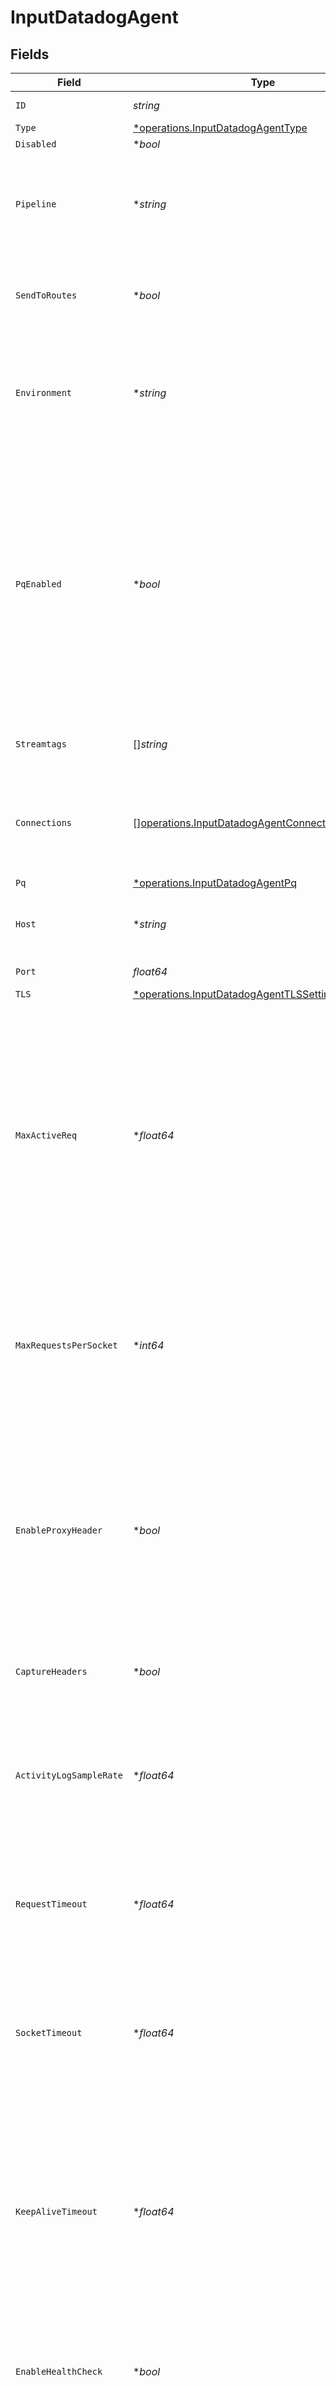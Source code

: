 # InputDatadogAgent


## Fields

| Field                                                                                                                                                                                                                                                                  | Type                                                                                                                                                                                                                                                                   | Required                                                                                                                                                                                                                                                               | Description                                                                                                                                                                                                                                                            |
| ---------------------------------------------------------------------------------------------------------------------------------------------------------------------------------------------------------------------------------------------------------------------- | ---------------------------------------------------------------------------------------------------------------------------------------------------------------------------------------------------------------------------------------------------------------------- | ---------------------------------------------------------------------------------------------------------------------------------------------------------------------------------------------------------------------------------------------------------------------- | ---------------------------------------------------------------------------------------------------------------------------------------------------------------------------------------------------------------------------------------------------------------------- |
| `ID`                                                                                                                                                                                                                                                                   | *string*                                                                                                                                                                                                                                                               | :heavy_check_mark:                                                                                                                                                                                                                                                     | Unique ID for this input                                                                                                                                                                                                                                               |
| `Type`                                                                                                                                                                                                                                                                 | [*operations.InputDatadogAgentType](../../models/operations/inputdatadogagenttype.md)                                                                                                                                                                                  | :heavy_minus_sign:                                                                                                                                                                                                                                                     | N/A                                                                                                                                                                                                                                                                    |
| `Disabled`                                                                                                                                                                                                                                                             | **bool*                                                                                                                                                                                                                                                                | :heavy_minus_sign:                                                                                                                                                                                                                                                     | N/A                                                                                                                                                                                                                                                                    |
| `Pipeline`                                                                                                                                                                                                                                                             | **string*                                                                                                                                                                                                                                                              | :heavy_minus_sign:                                                                                                                                                                                                                                                     | Pipeline to process data from this Source before sending it through the Routes                                                                                                                                                                                         |
| `SendToRoutes`                                                                                                                                                                                                                                                         | **bool*                                                                                                                                                                                                                                                                | :heavy_minus_sign:                                                                                                                                                                                                                                                     | Select whether to send data to Routes, or directly to Destinations.                                                                                                                                                                                                    |
| `Environment`                                                                                                                                                                                                                                                          | **string*                                                                                                                                                                                                                                                              | :heavy_minus_sign:                                                                                                                                                                                                                                                     | Optionally, enable this config only on a specified Git branch. If empty, will be enabled everywhere.                                                                                                                                                                   |
| `PqEnabled`                                                                                                                                                                                                                                                            | **bool*                                                                                                                                                                                                                                                                | :heavy_minus_sign:                                                                                                                                                                                                                                                     | Use a disk queue to minimize data loss when connected services block. See [Cribl Docs](https://docs.cribl.io/stream/persistent-queues) for PQ defaults (Cribl-managed Cloud Workers) and configuration options (on-prem and hybrid Workers).                           |
| `Streamtags`                                                                                                                                                                                                                                                           | []*string*                                                                                                                                                                                                                                                             | :heavy_minus_sign:                                                                                                                                                                                                                                                     | Tags for filtering and grouping in @{product}                                                                                                                                                                                                                          |
| `Connections`                                                                                                                                                                                                                                                          | [][operations.InputDatadogAgentConnection](../../models/operations/inputdatadogagentconnection.md)                                                                                                                                                                     | :heavy_minus_sign:                                                                                                                                                                                                                                                     | Direct connections to Destinations, and optionally via a Pipeline or a Pack                                                                                                                                                                                            |
| `Pq`                                                                                                                                                                                                                                                                   | [*operations.InputDatadogAgentPq](../../models/operations/inputdatadogagentpq.md)                                                                                                                                                                                      | :heavy_minus_sign:                                                                                                                                                                                                                                                     | N/A                                                                                                                                                                                                                                                                    |
| `Host`                                                                                                                                                                                                                                                                 | **string*                                                                                                                                                                                                                                                              | :heavy_minus_sign:                                                                                                                                                                                                                                                     | Address to bind on. Defaults to 0.0.0.0 (all addresses).                                                                                                                                                                                                               |
| `Port`                                                                                                                                                                                                                                                                 | *float64*                                                                                                                                                                                                                                                              | :heavy_check_mark:                                                                                                                                                                                                                                                     | Port to listen on                                                                                                                                                                                                                                                      |
| `TLS`                                                                                                                                                                                                                                                                  | [*operations.InputDatadogAgentTLSSettingsServerSide](../../models/operations/inputdatadogagenttlssettingsserverside.md)                                                                                                                                                | :heavy_minus_sign:                                                                                                                                                                                                                                                     | N/A                                                                                                                                                                                                                                                                    |
| `MaxActiveReq`                                                                                                                                                                                                                                                         | **float64*                                                                                                                                                                                                                                                             | :heavy_minus_sign:                                                                                                                                                                                                                                                     | Maximum number of active requests allowed per Worker Process. Set to 0 for unlimited. Caution: Increasing the limit above the default value, or setting it to unlimited, may degrade performance and reduce throughput.                                                |
| `MaxRequestsPerSocket`                                                                                                                                                                                                                                                 | **int64*                                                                                                                                                                                                                                                               | :heavy_minus_sign:                                                                                                                                                                                                                                                     | Maximum number of requests per socket before @{product} instructs the client to close the connection. Default is 0 (unlimited).                                                                                                                                        |
| `EnableProxyHeader`                                                                                                                                                                                                                                                    | **bool*                                                                                                                                                                                                                                                                | :heavy_minus_sign:                                                                                                                                                                                                                                                     | Extract the client IP and port from PROXY protocol v1/v2. When enabled, the X-Forwarded-For header is ignored. Disable to use the X-Forwarded-For header for client IP extraction.                                                                                     |
| `CaptureHeaders`                                                                                                                                                                                                                                                       | **bool*                                                                                                                                                                                                                                                                | :heavy_minus_sign:                                                                                                                                                                                                                                                     | Add request headers to events, in the __headers field                                                                                                                                                                                                                  |
| `ActivityLogSampleRate`                                                                                                                                                                                                                                                | **float64*                                                                                                                                                                                                                                                             | :heavy_minus_sign:                                                                                                                                                                                                                                                     | How often request activity is logged at the `info` level. A value of 1 would log every request, 10 every 10th request, etc.                                                                                                                                            |
| `RequestTimeout`                                                                                                                                                                                                                                                       | **float64*                                                                                                                                                                                                                                                             | :heavy_minus_sign:                                                                                                                                                                                                                                                     | How long to wait for an incoming request to complete before aborting it. Use 0 to disable.                                                                                                                                                                             |
| `SocketTimeout`                                                                                                                                                                                                                                                        | **float64*                                                                                                                                                                                                                                                             | :heavy_minus_sign:                                                                                                                                                                                                                                                     | How long @{product} should wait before assuming that an inactive socket has timed out. To wait forever, set to 0.                                                                                                                                                      |
| `KeepAliveTimeout`                                                                                                                                                                                                                                                     | **float64*                                                                                                                                                                                                                                                             | :heavy_minus_sign:                                                                                                                                                                                                                                                     | After the last response is sent, @{product} will wait this long for additional data before closing the socket connection. Minimum 1 second, maximum 600 seconds (10 minutes).                                                                                          |
| `EnableHealthCheck`                                                                                                                                                                                                                                                    | **bool*                                                                                                                                                                                                                                                                | :heavy_minus_sign:                                                                                                                                                                                                                                                     | Expose the /cribl_health endpoint, which returns 200 OK when this Source is healthy                                                                                                                                                                                    |
| `IPAllowlistRegex`                                                                                                                                                                                                                                                     | **string*                                                                                                                                                                                                                                                              | :heavy_minus_sign:                                                                                                                                                                                                                                                     | Messages from matched IP addresses will be processed, unless also matched by the denylist                                                                                                                                                                              |
| `IPDenylistRegex`                                                                                                                                                                                                                                                      | **string*                                                                                                                                                                                                                                                              | :heavy_minus_sign:                                                                                                                                                                                                                                                     | Messages from matched IP addresses will be ignored. This takes precedence over the allowlist.                                                                                                                                                                          |
| `ExtractMetrics`                                                                                                                                                                                                                                                       | **bool*                                                                                                                                                                                                                                                                | :heavy_minus_sign:                                                                                                                                                                                                                                                     | Toggle to Yes to extract each incoming metric to multiple events, one per data point. This works well when sending metrics to a statsd-type output. If sending metrics to DatadogHQ or any destination that accepts arbitrary JSON, leave toggled to No (the default). |
| `Metadata`                                                                                                                                                                                                                                                             | [][operations.InputDatadogAgentMetadatum](../../models/operations/inputdatadogagentmetadatum.md)                                                                                                                                                                       | :heavy_minus_sign:                                                                                                                                                                                                                                                     | Fields to add to events from this input                                                                                                                                                                                                                                |
| `ProxyMode`                                                                                                                                                                                                                                                            | [*operations.InputDatadogAgentProxyMode](../../models/operations/inputdatadogagentproxymode.md)                                                                                                                                                                        | :heavy_minus_sign:                                                                                                                                                                                                                                                     | N/A                                                                                                                                                                                                                                                                    |
| `Description`                                                                                                                                                                                                                                                          | **string*                                                                                                                                                                                                                                                              | :heavy_minus_sign:                                                                                                                                                                                                                                                     | N/A                                                                                                                                                                                                                                                                    |